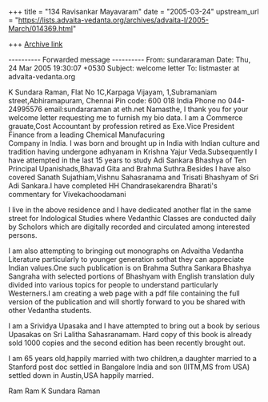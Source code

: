 +++
title = "134 Ravisankar Mayavaram"
date = "2005-03-24"
upstream_url = "https://lists.advaita-vedanta.org/archives/advaita-l/2005-March/014369.html"

+++
[Archive link](https://lists.advaita-vedanta.org/archives/advaita-l/2005-March/014369.html)

---------- Forwarded message ----------
From: sundararaman <sundararaman at eth.net>
Date: Thu, 24 Mar 2005 19:30:07 +0530
Subject: welcome letter
To: listmaster at advaita-vedanta.org



K Sundara Raman,
Flat No 1C,Karpaga Vijayam,
1,Subramaniam street,Abhiramapuram,
Chennai Pin code: 600 018 India
Phone no 044-24995576
email:sundararaman at eth.net
Namasthe, 
I thank you for your welcome letter requesting me to furnish my bio data. 
I am a Commerce grauate,Cost Accountant by profession retired as
Exe.Vice President Finance from a leading Chemical Manufacuring  
Company in India.
I was born and brought up in India with Indian culture and tradition
having undergone adhyanam in Krishna Yajur Veda.Subsequently I have
attempted in the last 15 years to study Adi Sankara Bhashya of Ten
Principal Upanishads,Bhavad Gita and Brahma Suthra.Besides I have also
covered Sanath Sujathiam,Vishnu Sahasranama and Trisati Bhashyam of
Sri Adi Sankara.I have completed HH Chandrasekarendra Bharati's
commentary for  Vivekachoodamani

I live in the above residence and I have dedicated another flat in the
same street for Indological Studies where Vedanthic Classes are
conducted daily by Scholors which are digitally recorded and
circulated among interested persons.

I am also attempting to bringing out monographs on Advaitha Vedantha
Literature particularly to younger generation sothat they can
appreciate Indian values.One such publication is on Brahma Suthra
Sankara Bhashya Sangraha with selected portions of Bhashyam with
English translation duly divided into various topics for people to
understand particularly Westerners.I am creating a web page with a pdf
file containing the full version of the publication and   will shortly
forward to you be shared with other Vedantha students.

I am a Srividya Upasaka and I have attempted to bring out a book by
serious Upasakas on Sri Lalitha Sahasranamam. Hard copy of this book
is already sold 1000 copies and the second edition has been recently
brought out.

I am 65 years old,happily married with two children,a daughter married
to a Stanford post doc settled in Bangalore India and son (IITM,MS
from USA) settled down in Austin,USA happily married.

Ram Ram 
K Sundara Raman

